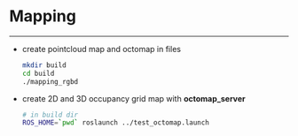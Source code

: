 # Mapping

-----

* create pointcloud map and octomap in files
  ```sh
  mkdir build
  cd build
  ./mapping_rgbd
  ```

* create 2D and 3D occupancy grid map with **octomap_server**
  ```sh
  # in build dir
  ROS_HOME=`pwd` roslaunch ../test_octomap.launch
  ```